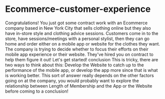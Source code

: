 # Ecommerce-customer-experience
Congratulations! You just got some contract work with an Ecommerce company based in New York City that sells clothing online but they also have in-store style and clothing advice sessions. Customers come in to the store, have sessions/meetings with a personal stylist, then they can go home and order either on a mobile app or website for the clothes they want.  The company is trying to decide whether to focus their efforts on their mobile app experience or their website. They've hired you on contract to help them figure it out! Let's get started!
conclusion
This is tricky, there are two ways to think about this: Develop the Website to catch up to the performance of the mobile app, or develop the app more since that is what is working better. This sort of answer really depends on the other factors going on at the company, you would probably want to explore the relationship between Length of Membership and the App or the Website before coming to a conclusion!
